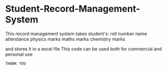# Student-Record-Management-System

This record management system takes student's: 
roll number 
name 
attendance 
physics marks
maths marks 
chemistry marks

and stores it in a excel file 
This code can be used both for commercial and personal use

    THANK YOU
